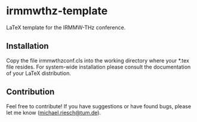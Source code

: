 # irmmwthz-template
LaTeX template for the IRMMW-THz conference.

Installation
--------------------

Copy the file irmmwthzconf.cls into the working directory where your *.tex file
resides. For system-wide installation please consult the documentation of your
LaTeX distribution.

Contribution
--------------------

Feel free to contribute! If you have suggestions or have found bugs, please
let me know (michael.riesch@tum.de).

